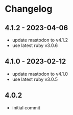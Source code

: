 # Changelog

## 4.1.2 - 2023-04-06

* update mastodon to v4.1.2
* use latest ruby v3.0.6

## 4.1.0 - 2023-02-12

* update mastodon to v4.1.0
* use latest ruby v3.0.5

## 4.0.2

* initial commit